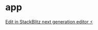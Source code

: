 # app

[Edit in StackBlitz next generation editor ⚡️](https://stackblitz.com/~/github.com/Tony2598/app)
